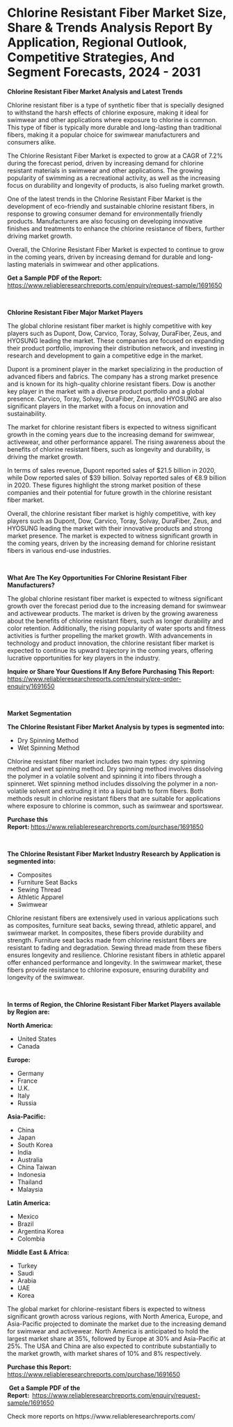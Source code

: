 <p><h1>Chlorine Resistant Fiber Market Size, Share & Trends Analysis Report By Application, Regional Outlook, Competitive Strategies, And Segment Forecasts, 2024 - 2031</h1></p><p><strong>Chlorine Resistant Fiber Market Analysis and Latest Trends</strong></p>
<p><p>Chlorine resistant fiber is a type of synthetic fiber that is specially designed to withstand the harsh effects of chlorine exposure, making it ideal for swimwear and other applications where exposure to chlorine is common. This type of fiber is typically more durable and long-lasting than traditional fibers, making it a popular choice for swimwear manufacturers and consumers alike.</p><p>The Chlorine Resistant Fiber Market is expected to grow at a CAGR of 7.2% during the forecast period, driven by increasing demand for chlorine resistant materials in swimwear and other applications. The growing popularity of swimming as a recreational activity, as well as the increasing focus on durability and longevity of products, is also fueling market growth.</p><p>One of the latest trends in the Chlorine Resistant Fiber Market is the development of eco-friendly and sustainable chlorine resistant fibers, in response to growing consumer demand for environmentally friendly products. Manufacturers are also focusing on developing innovative finishes and treatments to enhance the chlorine resistance of fibers, further driving market growth.</p><p>Overall, the Chlorine Resistant Fiber Market is expected to continue to grow in the coming years, driven by increasing demand for durable and long-lasting materials in swimwear and other applications.</p></p>
<p><strong>Get a Sample PDF of the Report:&nbsp;</strong> <a href="https://www.reliableresearchreports.com/enquiry/request-sample/1691650">https://www.reliableresearchreports.com/enquiry/request-sample/1691650</a></p>
<p>&nbsp;</p>
<p><strong>Chlorine Resistant Fiber Major Market Players</strong></p>
<p><p>The global chlorine resistant fiber market is highly competitive with key players such as Dupont, Dow, Carvico, Toray, Solvay, DuraFiber, Zeus, and HYOSUNG leading the market. These companies are focused on expanding their product portfolio, improving their distribution network, and investing in research and development to gain a competitive edge in the market.</p><p>Dupont is a prominent player in the market specializing in the production of advanced fibers and fabrics. The company has a strong market presence and is known for its high-quality chlorine resistant fibers. Dow is another key player in the market with a diverse product portfolio and a global presence. Carvico, Toray, Solvay, DuraFiber, Zeus, and HYOSUNG are also significant players in the market with a focus on innovation and sustainability.</p><p>The market for chlorine resistant fibers is expected to witness significant growth in the coming years due to the increasing demand for swimwear, activewear, and other performance apparel. The rising awareness about the benefits of chlorine resistant fibers, such as longevity and durability, is driving the market growth.</p><p>In terms of sales revenue, Dupont reported sales of $21.5 billion in 2020, while Dow reported sales of $39 billion. Solvay reported sales of €8.9 billion in 2020. These figures highlight the strong market position of these companies and their potential for future growth in the chlorine resistant fiber market.</p><p>Overall, the chlorine resistant fiber market is highly competitive, with key players such as Dupont, Dow, Carvico, Toray, Solvay, DuraFiber, Zeus, and HYOSUNG leading the market with their innovative products and strong market presence. The market is expected to witness significant growth in the coming years, driven by the increasing demand for chlorine resistant fibers in various end-use industries.</p></p>
<p>&nbsp;</p>
<p><strong>What Are The Key Opportunities For Chlorine Resistant Fiber Manufacturers?</strong></p>
<p><p>The global chlorine resistant fiber market is expected to witness significant growth over the forecast period due to the increasing demand for swimwear and activewear products. The market is driven by the growing awareness about the benefits of chlorine resistant fibers, such as longer durability and color retention. Additionally, the rising popularity of water sports and fitness activities is further propelling the market growth. With advancements in technology and product innovation, the chlorine resistant fiber market is expected to continue its upward trajectory in the coming years, offering lucrative opportunities for key players in the industry.</p></p>
<p><strong>Inquire or Share Your Questions If Any Before Purchasing This Report:</strong> <a href="https://www.reliableresearchreports.com/enquiry/pre-order-enquiry/1691650">https://www.reliableresearchreports.com/enquiry/pre-order-enquiry/1691650</a></p>
<p>&nbsp;</p>
<p><strong>Market Segmentation</strong></p>
<p><strong>The Chlorine Resistant Fiber Market Analysis by types is segmented into:</strong></p>
<p><ul><li>Dry Spinning Method</li><li>Wet Spinning Method</li></ul></p>
<p><p>Chlorine resistant fiber market includes two main types: dry spinning method and wet spinning method. Dry spinning method involves dissolving the polymer in a volatile solvent and spinning it into fibers through a spinneret. Wet spinning method includes dissolving the polymer in a non-volatile solvent and extruding it into a liquid bath to form fibers. Both methods result in chlorine resistant fibers that are suitable for applications where exposure to chlorine is common, such as swimwear and sportswear.</p></p>
<p><strong>Purchase this Report:&nbsp;</strong><a href="https://www.reliableresearchreports.com/purchase/1691650">https://www.reliableresearchreports.com/purchase/1691650</a></p>
<p>&nbsp;</p>
<p><strong>The Chlorine Resistant Fiber Market Industry Research by Application is segmented into:</strong></p>
<p><ul><li>Composites</li><li>Furniture Seat Backs</li><li>Sewing Thread</li><li>Athletic Apparel</li><li>Swimwear</li></ul></p>
<p><p>Chlorine resistant fibers are extensively used in various applications such as composites, furniture seat backs, sewing thread, athletic apparel, and swimwear market. In composites, these fibers provide durability and strength. Furniture seat backs made from chlorine resistant fibers are resistant to fading and degradation. Sewing thread made from these fibers ensures longevity and resilience. Chlorine resistant fibers in athletic apparel offer enhanced performance and longevity. In the swimwear market, these fibers provide resistance to chlorine exposure, ensuring durability and longevity of the swimwear.</p></p>
<p>&nbsp;</p>
<p><strong>In terms of Region, the Chlorine Resistant Fiber Market Players available by Region are:</strong></p>
<p>
    <p> <strong> North America: </strong>
        <ul>
            <li>United States</li>
            <li>Canada</li>
        </ul>
        </p> 
    <p> <strong> Europe: </strong>
        <ul>
            <li>Germany</li>
            <li>France</li>
            <li>U.K.</li>
            <li>Italy</li>
            <li>Russia</li>
        </ul>
        </p> 
    <p> <strong> Asia-Pacific: </strong>
        <ul>
            <li>China</li>
            <li>Japan</li>
            <li>South Korea</li>
            <li>India</li>
            <li>Australia</li>
            <li>China Taiwan</li>
            <li>Indonesia</li>
            <li>Thailand</li>
            <li>Malaysia</li>
        </ul>
        </p> 
    <p> <strong> Latin America: </strong>
        <ul>
            <li>Mexico</li>
            <li>Brazil</li>
            <li>Argentina Korea</li>
            <li>Colombia</li>
        </ul>
        </p> 
    <p> <strong> Middle East & Africa: </strong>
        <ul>
            <li>Turkey</li>
            <li>Saudi</li>
            <li>Arabia</li>
            <li>UAE</li>
            <li>Korea</li>
        </ul>
    </p>
    </p>
<p><p>The global market for chlorine-resistant fibers is expected to witness significant growth across various regions, with North America, Europe, and Asia-Pacific projected to dominate the market due to the increasing demand for swimwear and activewear. North America is anticipated to hold the largest market share at 35%, followed by Europe at 30% and Asia-Pacific at 25%. The USA and China are also expected to contribute substantially to the market growth, with market shares of 10% and 8% respectively.</p></p>
<p><strong>Purchase this Report: </strong><a href="https://www.reliableresearchreports.com/purchase/1691650">https://www.reliableresearchreports.com/purchase/1691650</a></p>
<p>&nbsp;<strong>Get a Sample PDF of the Report:&nbsp;&nbsp;</strong><a href="https://www.reliableresearchreports.com/enquiry/request-sample/1691650">https://www.reliableresearchreports.com/enquiry/request-sample/1691650</a></p>
<p><strong></strong></p>
<p>Check more reports on https://www.reliableresearchreports.com/</p>